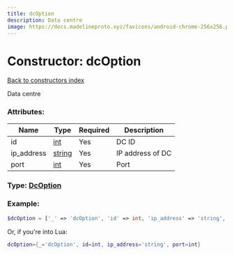 ```yaml
---
title: dcOption
description: Data centre
image: https://docs.madelineproto.xyz/favicons/android-chrome-256x256.png
---
```

# Constructor: dcOption  
[Back to constructors index](index.md)



Data centre

### Attributes:

| Name     |    Type       | Required | Description |
|----------|---------------|----------|-------------|
|id|[int](../types/int.md) | Yes|DC ID|
|ip\_address|[string](../types/string.md) | Yes|IP address of DC|
|port|[int](../types/int.md) | Yes|Port|



### Type: [DcOption](../types/DcOption.md)


### Example:

```php
$dcOption = ['_' => 'dcOption', 'id' => int, 'ip_address' => 'string', 'port' => int];
```  


Or, if you're into Lua:

```lua
dcOption={_='dcOption', id=int, ip_address='string', port=int}

```


